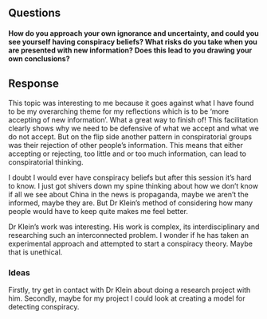 ## Questions

#### How do you approach your own ignorance and uncertainty, and could you see yourself having conspiracy beliefs? What risks do you take when you are presented with new information? Does this lead to you drawing your own conclusions?


## Response
This topic was interesting to me because it goes against what I have found to be my overarching theme for my reflections which is to be ‘more accepting of new information’. What a great way to finish of! This facilitation clearly shows why we need to be defensive of what we accept and what we do not accept. But on the flip side another pattern in conspiratorial groups was their rejection of other people’s information. This means that either accepting or rejecting, too little and or too much information, can lead to conspiratorial thinking. 

I doubt I would ever have conspiracy beliefs but after this session it’s hard to know. I just got shivers down my spine thinking about how we don’t know if all we see about China in the news is propaganda, maybe we aren’t the informed, maybe they are. But Dr Klein’s method of considering how many people would have to keep quite makes me feel better.

Dr Klein’s work was interesting. His work is complex, its interdisciplinary and researching such an interconnected problem. I wonder if he has taken an experimental approach and attempted to start a conspiracy theory. Maybe that is unethical. 

### Ideas
Firstly, try get in contact with Dr Klein about doing a research project with him. Secondly, maybe for my project I could look at creating a model for detecting conspiracy. 


